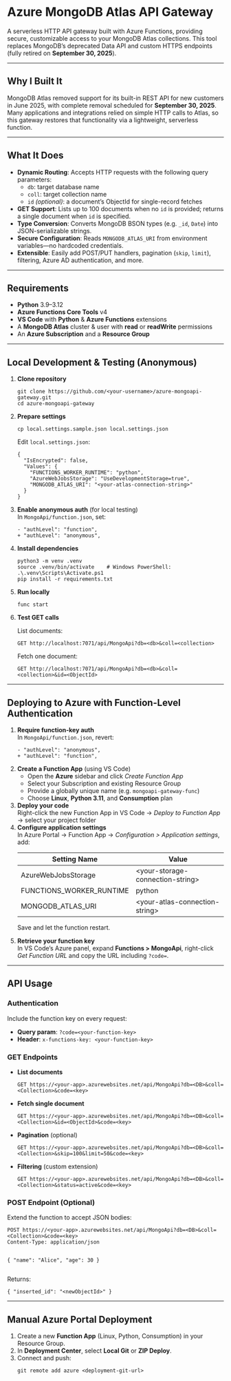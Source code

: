 <!DOCTYPE html>
<html lang="en">
<head>
  <meta charset="UTF-8">
  <meta name="viewport" content="width=device-width, initial-scale=1.0">
</head>
<body>
  <h1>Azure MongoDB Atlas API Gateway</h1>
  <p>A serverless HTTP API gateway built with Azure Functions, providing secure, customizable access to your MongoDB Atlas collections. This tool replaces MongoDB’s deprecated Data API and custom HTTPS endpoints (fully retired on <strong>September 30, 2025</strong>).</p>
  <hr>
  <h2>Why I Built It</h2>
  <p>MongoDB Atlas removed support for its built-in REST API for new customers in June 2025, with complete removal scheduled for <strong>September 30, 2025</strong>. Many applications and integrations relied on simple HTTP calls to Atlas, so this gateway restores that functionality via a lightweight, serverless function.</p>
  <hr>
  <h2>What It Does</h2>
  <ul>
    <li><strong>Dynamic Routing</strong>: Accepts HTTP requests with the following query parameters:
      <ul>
        <li><code>db</code>: target database name</li>
        <li><code>coll</code>: target collection name</li>
        <li><code>id</code> <em>(optional)</em>: a document’s ObjectId for single-record fetches</li>
      </ul>
    </li>
    <li><strong>GET Support</strong>: Lists up to 100 documents when no <code>id</code> is provided; returns a single document when <code>id</code> is specified.</li>
    <li><strong>Type Conversion</strong>: Converts MongoDB BSON types (e.g. <code>_id</code>, <code>Date</code>) into JSON-serializable strings.</li>
    <li><strong>Secure Configuration</strong>: Reads <code>MONGODB_ATLAS_URI</code> from environment variables—no hardcoded credentials.</li>
    <li><strong>Extensible</strong>: Easily add POST/PUT handlers, pagination (<code>skip</code>, <code>limit</code>), filtering, Azure AD authentication, and more.</li>
  </ul>
  <hr>
  <h2>Requirements</h2>
  <ul>
    <li><strong>Python</strong> 3.9–3.12</li>
    <li><strong>Azure Functions Core Tools</strong> v4</li>
    <li><strong>VS Code</strong> with <strong>Python</strong> &amp; <strong>Azure Functions</strong> extensions</li>
    <li>A <strong>MongoDB Atlas</strong> cluster &amp; user with <strong>read</strong> or <strong>readWrite</strong> permissions</li>
    <li>An <strong>Azure Subscription</strong> and a <strong>Resource Group</strong></li>
  </ul>
  <hr>
  <h2>Local Development &amp; Testing (Anonymous)</h2>
  <ol>
    <li><strong>Clone repository</strong>
      <pre><code>git clone https://github.com/&lt;your-username&gt;/azure-mongoapi-gateway.git
cd azure-mongoapi-gateway</code></pre>
    </li>
    <li><strong>Prepare settings</strong>
      <pre><code>cp local.settings.sample.json local.settings.json</code></pre>
      <p>Edit <code>local.settings.json</code>:</p>
      <pre><code>{
  "IsEncrypted": false,
  "Values": {
    "FUNCTIONS_WORKER_RUNTIME": "python",
    "AzureWebJobsStorage": "UseDevelopmentStorage=true",
    "MONGODB_ATLAS_URI": "&lt;your-atlas-connection-string&gt;"
  }
}</code></pre>
    </li>
    <li><strong>Enable anonymous auth</strong> (for local testing)<br>
      In <code>MongoApi/function.json</code>, set:
      <pre><code>- "authLevel": "function",
+ "authLevel": "anonymous",</code></pre>
    </li>
    <li><strong>Install dependencies</strong>
      <pre><code>python3 -m venv .venv
source .venv/bin/activate    # Windows PowerShell: .\.venv\Scripts\Activate.ps1
pip install -r requirements.txt</code></pre>
    </li>
    <li><strong>Run locally</strong>
      <pre><code>func start</code></pre>
    </li>
    <li><strong>Test GET calls</strong>
      <p>List documents:</p>
      <pre><code>GET http://localhost:7071/api/MongoApi?db=&lt;db&gt;&amp;coll=&lt;collection&gt;</code></pre>
      <p>Fetch one document:</p>
      <pre><code>GET http://localhost:7071/api/MongoApi?db=&lt;db&gt;&amp;coll=&lt;collection&gt;&amp;id=&lt;ObjectId&gt;</code></pre>
    </li>
  </ol>
  <hr>
  <h2>Deploying to Azure with Function-Level Authentication</h2>
  <ol>
    <li><strong>Require function-key auth</strong><br>
      In <code>MongoApi/function.json</code>, revert:<br>
      <pre><code>- "authLevel": "anonymous",
+ "authLevel": "function",</code></pre>
    </li>
    <li><strong>Create a Function App</strong> (using VS Code)<br>
      <ul>
        <li>Open the <strong>Azure</strong> sidebar and click <em>Create Function App</em></li>
        <li>Select your Subscription and existing Resource Group</li>
        <li>Provide a globally unique name (e.g. <code>mongoapi-gateway-func</code>)</li>
        <li>Choose <strong>Linux</strong>, <strong>Python 3.11</strong>, and <strong>Consumption</strong> plan</li>
      </ul>
    </li>
    <li><strong>Deploy your code</strong><br>
      Right-click the new Function App in VS Code → <em>Deploy to Function App</em> → select your project folder
    </li>
    <li><strong>Configure application settings</strong><br>
      In Azure Portal → Function App → <em>Configuration &gt; Application settings</em>, add:
      <table>
        <thead>
          <tr><th>Setting Name</th><th>Value</th></tr>
        </thead>
        <tbody>
          <tr><td>AzureWebJobsStorage</td><td>&lt;your-storage-connection-string&gt;</td></tr>
          <tr><td>FUNCTIONS_WORKER_RUNTIME</td><td>python</td></tr>
          <tr><td>MONGODB_ATLAS_URI</td><td>&lt;your-atlas-connection-string&gt;</td></tr>
        </tbody>
      </table>
      <p>Save and let the function restart.</p>
    </li>
    <li><strong>Retrieve your function key</strong><br>
      In VS Code’s Azure panel, expand <strong>Functions &gt; MongoApi</strong>, right-click <em>Get Function URL</em> and copy the URL including <code>?code=</code>.
    </li>
  </ol>
  <hr>
  <h2>API Usage</h2>
  <h3>Authentication</h3>
  <p>Include the function key on every request:</p>
  <ul>
    <li><strong>Query param</strong>: <code>?code=&lt;your-function-key&gt;</code></li>
    <li><strong>Header</strong>: <code>x-functions-key: &lt;your-function-key&gt;</code></li>
  </ul>
  <h3>GET Endpoints</h3>
  <ul>
    <li><strong>List documents</strong>
      <pre><code>GET https://&lt;your-app&gt;.azurewebsites.net/api/MongoApi?db=&lt;DB&gt;&amp;coll=&lt;Collection&gt;&amp;code=&lt;key&gt;</code></pre>
    </li>
    <li><strong>Fetch single document</strong>
      <pre><code>GET https://&lt;your-app&gt;.azurewebsites.net/api/MongoApi?db=&lt;DB&gt;&amp;coll=&lt;Collection&gt;&amp;id=&lt;ObjectId&gt;&amp;code=&lt;key&gt;</code></pre>
    </li>
    <li><strong>Pagination</strong> (optional)
      <pre><code>GET https://&lt;your-app&gt;.azurewebsites.net/api/MongoApi?db=&lt;DB&gt;&amp;coll=&lt;Collection&gt;&amp;skip=100&amp;limit=50&amp;code=&lt;key&gt;</code></pre>
    </li>
    <li><strong>Filtering</strong> (custom extension)
      <pre><code>GET https://&lt;your-app&gt;.azurewebsites.net/api/MongoApi?db=&lt;DB&gt;&amp;coll=&lt;Collection&gt;&amp;status=active&amp;code=&lt;key&gt;</code></pre>
    </li>
  </ul>
  <h3>POST Endpoint (Optional)</h3>
  <p>Extend the function to accept JSON bodies:</p>
  <pre><code>POST https://&lt;your-app&gt;.azurewebsites.net/api/MongoApi?db=&lt;DB&gt;&amp;coll=&lt;Collection&gt;&amp;code=&lt;key&gt;
Content-Type: application/json

{ "name": "Alice", "age": 30 }</code></pre>
  <p>Returns:</p>
  <pre><code>{ "inserted_id": "&lt;newObjectId&gt;" }</code></pre>
  <hr>
  <h2>Manual Azure Portal Deployment</h2>
  <ol>
    <li>Create a new <strong>Function App</strong> (Linux, Python, Consumption) in your Resource Group.</li>
    <li>In <strong>Deployment Center</strong>, select <strong>Local Git</strong> or <strong>ZIP Deploy</strong>.</li>
    <li>Connect and push:
      <pre><code>git remote add azure &lt;deployment-git-url&gt;

